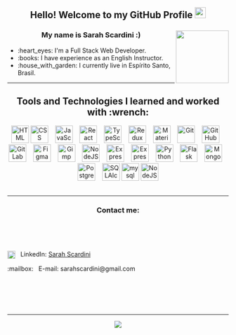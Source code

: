 <h2 align="center">Hello! Welcome to my GitHub Profile <img src="https://media.giphy.com/media/hvRJCLFzcasrR4ia7z/giphy.gif" height="25px" width="25px"/></h2>

<h3 align="center"> My name is Sarah Scardini :) <img src="https://i.ibb.co/q7nMKNZ/avatar9.png" align="right" height="120px"/></h3>

<ul>
  <li> :heart_eyes: I'm a Full Stack Web Developer.</li>
  <li> :books: I have experience as an English Instructor.</li>
  <li> :house_with_garden: I currently live in Espírito Santo, Brasil.</li>
</ul>

<hr/>

<h2 align="center">Tools and Technologies I learned and worked with :wrench: </h2>
<div align="center">
  <img src="https://cdn.jsdelivr.net/gh/devicons/devicon/icons/html5/html5-original-wordmark.svg" width="40" height="40" alt="HTML"/>
  <img src="https://cdn.jsdelivr.net/gh/devicons/devicon/icons/css3/css3-original-wordmark.svg" width="40" height="40" alt="CSS"/>&nbsp;&nbsp;&nbsp;
  <img src="https://cdn.jsdelivr.net/gh/devicons/devicon/icons/javascript/javascript-original.svg" width="40" height="40" alt="JavaScript"/>&nbsp;&nbsp;&nbsp;
  <img src="https://cdn.jsdelivr.net/gh/devicons/devicon/icons/react/react-original-wordmark.svg" width="40" height="40" alt="React"/>&nbsp;&nbsp;&nbsp;
  <img src="https://cdn.jsdelivr.net/gh/devicons/devicon/icons/typescript/typescript-original.svg" width="40" height="40" alt="TypeScript"/>&nbsp;&nbsp;&nbsp;
  <img src="https://cdn.jsdelivr.net/gh/devicons/devicon/icons/redux/redux-original.svg" width="40" height="40" alt="Redux"/>&nbsp;&nbsp;&nbsp;
  <img src="https://cdn.jsdelivr.net/gh/devicons/devicon/icons/materialui/materialui-original.svg" width="40" height="40" alt="Material UI"/>&nbsp;&nbsp;&nbsp;
  <img src="https://cdn.jsdelivr.net/gh/devicons/devicon/icons/git/git-original.svg" width="40" height="40" alt="Git"/>&nbsp;&nbsp;&nbsp;
  <img src="https://cdn.jsdelivr.net/gh/devicons/devicon/icons/github/github-original-wordmark.svg" width="40" height="40" alt="GitHub"/>&nbsp;&nbsp;&nbsp;
  <img src="https://cdn.jsdelivr.net/gh/devicons/devicon/icons/gitlab/gitlab-original.svg" width="40" height="40" alt="GitLab"/>&nbsp;&nbsp;&nbsp;
  <img src="https://cdn.jsdelivr.net/gh/devicons/devicon/icons/figma/figma-original.svg" width="40" height="40" alt="Figma"/>&nbsp;&nbsp;&nbsp;
  <img src="https://cdn.jsdelivr.net/gh/devicons/devicon/icons/gimp/gimp-original.svg" width="40" height="40" alt="Gimp"/>&nbsp;&nbsp;&nbsp;
  <img src="https://cdn.jsdelivr.net/gh/devicons/devicon/icons/nodejs/nodejs-original.svg" width="40" height="40" alt="NodeJS"/>&nbsp;&nbsp;&nbsp;
  <img src="https://cdn.jsdelivr.net/gh/devicons/devicon/icons/express/express-original.svg" width="40" height="40" alt="Express"/>&nbsp;&nbsp;&nbsp;
  <img src="https://cdn.jsdelivr.net/gh/devicons/devicon/icons/linux/linux-original.svg" width="40" height="40" alt="Express"/>&nbsp;&nbsp;&nbsp;
  <img src="https://cdn.jsdelivr.net/gh/devicons/devicon/icons/python/python-original.svg" width="40" height="40" alt="Python"/>&nbsp;&nbsp;&nbsp;
  <img src="https://cdn.jsdelivr.net/gh/devicons/devicon/icons/flask/flask-original-wordmark.svg" width="40" height="40" alt="Flask"/>&nbsp;&nbsp;&nbsp;
  <img src="https://cdn.jsdelivr.net/gh/devicons/devicon/icons/mongodb/mongodb-original-wordmark.svg" width="40" height="40" alt="MongoDB"/>&nbsp;&nbsp;&nbsp;
  <img src="https://cdn.jsdelivr.net/gh/devicons/devicon/icons/postgresql/postgresql-original-wordmark.svg"  width="40" height="40" alt="PostgreSQL"/>&nbsp;&nbsp;&nbsp;
  <img src="https://cdn.jsdelivr.net/gh/devicons/devicon/icons/sqlalchemy/sqlalchemy-original-wordmark.svg" width="40" height="40" alt="SQLAlchemy"/>
  <img src="https://cdn.jsdelivr.net/gh/devicons/devicon/icons/mysql/mysql-original-wordmark.svg" width="40" height="40" alt="mysql"/>
  <img src="https://cdn.jsdelivr.net/gh/devicons/devicon/icons/nodejs/nodejs-original.svg" width="40" height="40" alt="NodeJS"/>       
</div>

<br/>
<hr/>

<h3 align="center"> Contact me: </h3>

<br/>
<br/>
<br/>
<div>
  <p>
    <img src="https://cdn.jsdelivr.net/gh/devicons/devicon/icons/linkedin/linkedin-original.svg" width="18" height="18" alt="Linkedin" align="center"/> 
    &nbsp; LinkedIn:
    <a href="https://www.linkedin.com/in/sarah-scardini" target="_blank" rel="noopener">Sarah Scardini</a>
  </p>
  <p>:mailbox: &nbsp; E-mail: sarahscardini@gmail.com</p>
</div>

<br/>
<br/>
<br/>
<br/>
<hr/>

<div align="center">
 <img class="img" src="https://github-readme-stats.vercel.app/api?username=SarahScardini&count_private=true&include_all_commits=true&line_height=30&show_icons=true&theme=radical" />
</div>
